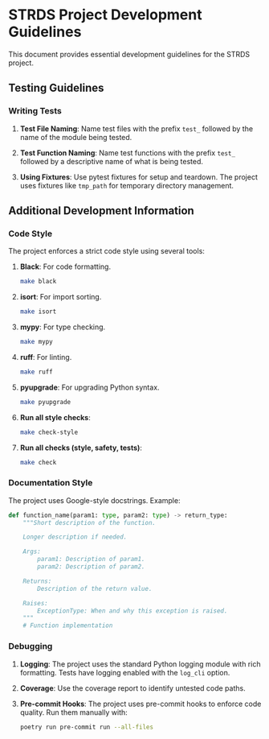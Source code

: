 # STRDS Project Development Guidelines

This document provides essential development guidelines for the STRDS project.

## Testing Guidelines

### Writing Tests

1. **Test File Naming**: Name test files with the prefix `test_` followed by the name of the module being tested.

2. **Test Function Naming**: Name test functions with the prefix `test_` followed by a descriptive name of what is being tested.

3. **Using Fixtures**: Use pytest fixtures for setup and teardown. The project uses fixtures like `tmp_path` for temporary directory management.

## Additional Development Information

### Code Style

The project enforces a strict code style using several tools:

1. **Black**: For code formatting.
   ```bash
   make black
   ```

2. **isort**: For import sorting.
   ```bash
   make isort
   ```

3. **mypy**: For type checking.
   ```bash
   make mypy
   ```

4. **ruff**: For linting.
   ```bash
   make ruff
   ```

5. **pyupgrade**: For upgrading Python syntax.
   ```bash
   make pyupgrade
   ```

6. **Run all style checks**:
   ```bash
   make check-style
   ```

7. **Run all checks (style, safety, tests)**:
   ```bash
   make check
   ```

### Documentation Style

The project uses Google-style docstrings. Example:

```python
def function_name(param1: type, param2: type) -> return_type:
    """Short description of the function.

    Longer description if needed.

    Args:
        param1: Description of param1.
        param2: Description of param2.

    Returns:
        Description of the return value.

    Raises:
        ExceptionType: When and why this exception is raised.
    """
    # Function implementation
```


### Debugging

1. **Logging**: The project uses the standard Python logging module with rich formatting. Tests have logging enabled with the `log_cli` option.

2. **Coverage**: Use the coverage report to identify untested code paths.

3. **Pre-commit Hooks**: The project uses pre-commit hooks to enforce code quality. Run them manually with:
   ```bash
   poetry run pre-commit run --all-files
   ```
